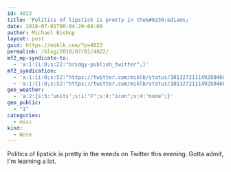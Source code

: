 ```yaml
---
id: 4022
title: 'Politics of lipstick is pretty in the&#8230;&diams;'
date: 2018-07-01T00:04:29-04:00
author: Michael Bishop
layout: post
guid: https://miklb.com/?p=4022
permalink: /blog/2018/07/01/4022/
mf2_mp-syndicate-to:
  - 'a:1:{i:0;s:22:"bridgy-publish_twitter";}'
mf2_syndication:
  - 'a:1:{i:0;s:52:"https://twitter.com/miklb/status/1013272111492804609";}'
  - 'a:1:{i:0;s:52:"https://twitter.com/miklb/status/1013272111492804609";}'
geo_weather:
  - 'a:2:{s:5:"units";s:1:"F";s:4:"icon";s:4:"none";}'
geo_public:
  - "1"
categories:
  - misc
kind:
  - Note
---
```

Politics of lipstick is pretty in the weeds on Twitter this evening. Gotta admit, I'm learning a lot.